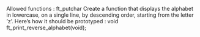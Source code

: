Allowed functions : ft_putchar
Create a function that displays the alphabet in lowercase, on a single line, by descending order, starting from the letter ’z’.
Here’s how it should be prototyped : void ft_print_reverse_alphabet(void);